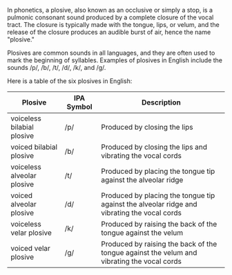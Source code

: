 In phonetics, a plosive, also known as an occlusive or simply a stop, is a pulmonic consonant sound produced by a complete closure of the vocal tract. The closure is typically made with the tongue, lips, or velum, and the release of the closure produces an audible burst of air, hence the name "plosive."

Plosives are common sounds in all languages, and they are often used to mark the beginning of syllables. Examples of plosives in English include the sounds /p/, /b/, /t/, /d/, /k/, and /g/.

Here is a table of the six plosives in English:

|Plosive|IPA Symbol|Description|
|---|---|---|
|voiceless bilabial plosive|/p/|Produced by closing the lips|
|voiced bilabial plosive|/b/|Produced by closing the lips and vibrating the vocal cords|
|voiceless alveolar plosive|/t/|Produced by placing the tongue tip against the alveolar ridge|
|voiced alveolar plosive|/d/|Produced by placing the tongue tip against the alveolar ridge and vibrating the vocal cords|
|voiceless velar plosive|/k/|Produced by raising the back of the tongue against the velum|
|voiced velar plosive|/g/|Produced by raising the back of the tongue against the velum and vibrating the vocal cords|

